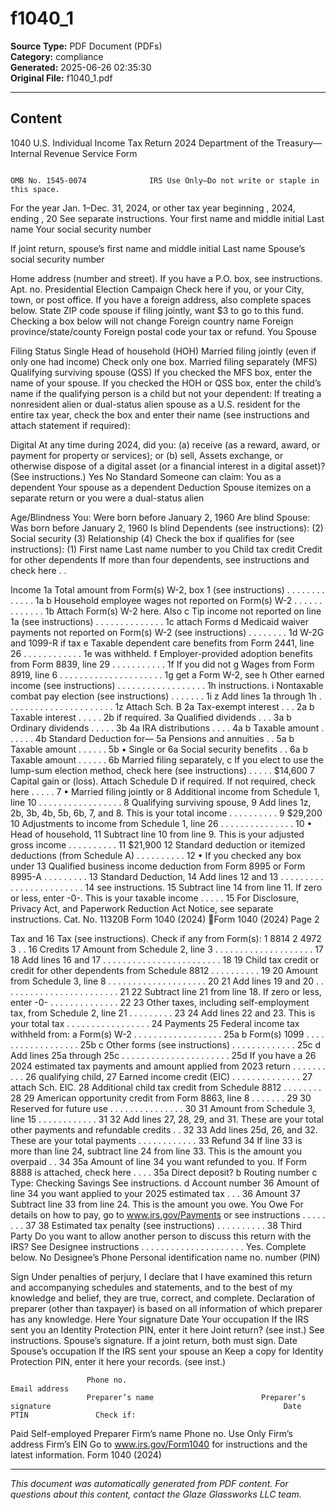 ﻿# f1040_1

**Source Type:** PDF Document (PDFs)  
**Category:** compliance  
**Generated:** 2025-06-26 02:35:30  
**Original File:** f1040_1.pdf

---

## Content

1040 U.S. Individual Income Tax Return 2024
                       Department of the Treasury—Internal Revenue Service
 Form

                                                                                                                 OMB No. 1545-0074              IRS Use Only—Do not write or staple in this space.

   For the year Jan. 1–Dec. 31, 2024, or other tax year beginning                           , 2024, ending                                    , 20               See separate instructions.
   Your first name and middle initial                                    Last name                                                                               Your social security number


   If joint return, spouse’s first name and middle initial               Last name                                                                               Spouse’s social security number


   Home address (number and street). If you have a P.O. box, see instructions.                                                             Apt. no.       Presidential Election Campaign
                                                                                                                                                          Check here if you, or your
   City, town, or post office. If you have a foreign address, also complete spaces below.                   State                     ZIP code            spouse if filing jointly, want $3
                                                                                                                                                          to go to this fund. Checking a
                                                                                                                                                          box below will not change
   Foreign country name                                                       Foreign province/state/county                           Foreign postal code your tax or refund.
                                                                                                                                                                                You          Spouse

 Filing Status                Single                                                                                         Head of household (HOH)
                              Married filing jointly (even if only one had income)
 Check only
 one box.                       Married filing separately (MFS)                                        Qualifying surviving spouse (QSS)
                           If you checked the MFS box, enter the name of your spouse. If you checked the HOH or QSS box, enter the child’s name if the
                           qualifying person is a child but not your dependent:
                              If treating a nonresident alien or dual-status alien spouse as a U.S. resident for the entire tax year, check the box and enter
                              their name (see instructions and attach statement if required):

 Digital              At any time during 2024, did you: (a) receive (as a reward, award, or payment for property or services); or (b) sell,
 Assets               exchange, or otherwise dispose of a digital asset (or a financial interest in a digital asset)? (See instructions.)                                       Yes          No
 Standard             Someone can claim:        You as a dependent          Your spouse as a dependent
 Deduction               Spouse itemizes on a separate return or you were a dual-status alien

 Age/Blindness You:               Were born before January 2, 1960               Are blind         Spouse:                  Was born before January 2, 1960                      Is blind
 Dependents (see instructions):                                                      (2) Social security            (3) Relationship      (4) Check the box if qualifies for (see instructions):
                      (1) First name              Last name                               number                         to you                 Child tax credit           Credit for other dependents
 If more
 than four
 dependents,
 see instructions
 and check
 here . .

 Income               1a      Total amount from Form(s) W-2, box 1 (see instructions) . . . . .                               .   .   .   .    .     .   .   .       1a
                       b      Household employee wages not reported on Form(s) W-2 . . . . .                                  .   .   .   .    .     .   .   .       1b
 Attach Form(s)
 W-2 here. Also        c      Tip income not reported on line 1a (see instructions) . . . . . .                               .   .   .   .    .     .   .   .       1c
 attach Forms          d      Medicaid waiver payments not reported on Form(s) W-2 (see instructions)                         .   .   .   .    .     .   .   .       1d
 W-2G and
 1099-R if tax            e   Taxable dependent care benefits from Form 2441, line 26     .                  .      .   .     .   .   .   .    .     .   .   .       1e
 was withheld.            f   Employer-provided adoption benefits from Form 8839, line 29                    .      .   .     .   .   .   .    .     .   .   .       1f
 If you did not           g   Wages from Form 8919, line 6 . . . . . . . . . .                               .      .   .     .   .   .   .    .     .   .   .       1g
 get a Form
 W-2, see
                          h   Other earned income (see instructions) . . . .                   .   .   .     .      .   .     .   . .     .    .     .   .   .       1h
 instructions.            i   Nontaxable combat pay election (see instructions) .              .   .   .     .      .   .         1i
                          z   Add lines 1a through 1h    . . . . . . . .                       .   .   .     .      .   .     .   . .     .    .     .   .   .        1z
 Attach Sch. B        2a      Tax-exempt interest .          .   .     2a                                  b Taxable interest   .              .     .   .   .       2b
 if required.         3a      Qualified dividends .          .   .     3a                                  b Ordinary dividends .              .     .   .   .       3b
                      4a      IRA distributions . .          .   .     4a                                  b Taxable amount . .                .     .   .   .       4b
Standard
Deduction for—        5a      Pensions and annuities . .        5a                          b Taxable amount .                            .    .     .   .   .       5b
• Single or           6a      Social security benefits . .      6a                          b Taxable amount .                            .    .     .   .   .       6b
  Married filing
  separately,          c      If you elect to use the lump-sum election method, check here (see instructions) .                           .    .     .   .
  $14,600             7       Capital gain or (loss). Attach Schedule D if required. If not required, check here                      .   .    .     .   .            7
• Married filing
  jointly or          8       Additional income from Schedule 1, line 10 . . . . . . . . . . .                                        .   .    .     .   .   .        8
  Qualifying
  surviving spouse,   9       Add lines 1z, 2b, 3b, 4b, 5b, 6b, 7, and 8. This is your total income . . . .                           .   .    .     .   .   .        9
  $29,200             10      Adjustments to income from Schedule 1, line 26       . . . . .                        .   .     .   .   .   .    .     .   .   .       10
• Head of
  household,          11      Subtract line 10 from line 9. This is your adjusted gross income                      .   .     .   .   .   .    .     .   .   .       11
  $21,900
                      12      Standard deduction or itemized deductions (from Schedule A)                           .   .     .   .   .   .    .     .   .   .       12
• If you checked
  any box under       13      Qualified business income deduction from Form 8995 or Form 8995-A . . . .                                   .    .     .   .   .       13
  Standard
  Deduction,          14      Add lines 12 and 13 . . . . . . . . . . . . . . . . . . .                                                   .    .     .   .   .       14
  see instructions.
                      15      Subtract line 14 from line 11. If zero or less, enter -0-. This is your taxable income                      .    .     .   .   .       15
 For Disclosure, Privacy Act, and Paperwork Reduction Act Notice, see separate instructions.                                           Cat. No. 11320B                             Form 1040 (2024)
Form 1040 (2024)                                                                                                                                                                               Page 2

Tax and             16    Tax (see instructions). Check if any from Form(s): 1 8814                             2       4972 3                               .     .     16
Credits             17    Amount from Schedule 2, line 3        . . . . . . . .                             .       .   . . . .            .   .   .   .     .     .     17
                    18    Add lines 16 and 17 . . . . . . . . . . . . . . .                                                 .   .   .      .   .   .   .     .     .     18
                    19    Child tax credit or credit for other dependents from Schedule 8812 .                              .   .   .      .   .   .   .     .     .     19
                    20    Amount from Schedule 3, line 8        . . . . . . . . . . .                                       .   .   .      .   .   .   .     .     .     20
                    21    Add lines 19 and 20 . . . . . . . . . . . . . . .                                                 .   .   .      .   .   .   .     .     .     21
                    22    Subtract line 21 from line 18. If zero or less, enter -0- . . . . .                               .   .   .      .   .   .   .     .     .     22
                    23    Other taxes, including self-employment tax, from Schedule 2, line 21                              .   .   .      .   .   .   .     .     .     23
                    24    Add lines 22 and 23. This is your total tax . . . . . . . .                                       .   .   .      .   .   .   .     .     .     24
Payments            25    Federal income tax withheld from:
                      a   Form(s) W-2 . . . . . . .                    .      .   .   .   .     .     .     .       .   .   .       25a
                     b    Form(s) 1099 . . . . . .                 .   .      .   .   .   .     .     .     .       .   .   .     25b
                     c    Other forms (see instructions) .         .   .      .   .   .   .     .     .     .       .   .   .     25c
                     d    Add lines 25a through 25c . .            .   .      .   .   .   .     .     .     .       .   .   .   . . .          .   .   .     .     .    25d
If you have a       26    2024 estimated tax payments and amount applied from 2023 return .                                 .   .   . .        .   .   .     .     .     26
qualifying child,   27    Earned income credit (EIC) . . . . . . . . . . . . .                                              .       27
attach Sch. EIC.
                    28    Additional child tax credit from Schedule 8812 . . . . . . .                                      .       28
                    29    American opportunity credit from Form 8863, line 8 .                  .     .     .       .   .   .       29
                    30    Reserved for future use . . . . . . . . .                             .     .     .       .   .   .       30
                    31    Amount from Schedule 3, line 15 . . . . . .                           .     .     .       .   .   .       31
                    32    Add lines 27, 28, 29, and 31. These are your total other payments and refundable credits                                           .     .     32
                    33    Add lines 25d, 26, and 32. These are your total payments     . . . . . . . . . .                                                   .     .     33
Refund              34    If line 33 is more than line 24, subtract line 24 from line 33. This is the amount you overpaid                                    .     .     34
                  35a     Amount of line 34 you want refunded to you. If Form 8888 is attached, check here .                                       .   .     .          35a
Direct deposit?     b     Routing number                                               c Type:      Checking                                               Savings
See instructions.
                    d     Account number
                  36      Amount of line 34 you want applied to your 2025 estimated tax . . .         36
Amount              37    Subtract line 33 from line 24. This is the amount you owe.
You Owe                   For details on how to pay, go to www.irs.gov/Payments or see instructions .                               .      .   .   .   .     .     .     37
                    38    Estimated tax penalty (see instructions)            .   .   .   .     .     .     .       .   .   .       38
Third Party          Do you want to allow another person to discuss this return with the IRS? See
Designee             instructions . . . . . . . . . . . . . . . . . . . . .                                                                    Yes. Complete below.                 No
                     Designee’s                                                               Phone                                                Personal identification
                     name                                                                     no.                                                  number (PIN)

Sign                 Under penalties of perjury, I declare that I have examined this return and accompanying schedules and statements, and to the best of my knowledge and
                     belief, they are true, correct, and complete. Declaration of preparer (other than taxpayer) is based on all information of which preparer has any knowledge.
Here                 Your signature                                               Date                    Your occupation                                        If the IRS sent you an Identity
                                                                                                                                                                 Protection PIN, enter it here
Joint return?                                                                                                                                                    (see inst.)
See instructions.    Spouse’s signature. If a joint return, both must sign.       Date                    Spouse’s occupation                                    If the IRS sent your spouse an
Keep a copy for                                                                                                                                                  Identity Protection PIN, enter it here
your records.                                                                                                                                                    (see inst.)

                     Phone no.                                                    Email address
                     Preparer’s name                        Preparer’s signature                                                    Date                    PTIN               Check if:
Paid                                                                                                                                                                                Self-employed
Preparer
                     Firm’s name                                                                                                                                 Phone no.
Use Only
                     Firm’s address                                                                                                                              Firm’s EIN
Go to www.irs.gov/Form1040 for instructions and the latest information.                                                                                                             Form 1040 (2024)

---

*This document was automatically generated from PDF content. For questions about this content, contact the Glaze Glassworks LLC team.*
